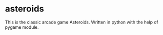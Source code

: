 # asteroids

This is the classic arcade game Asteroids.
Written in python with the help of pygame module.
